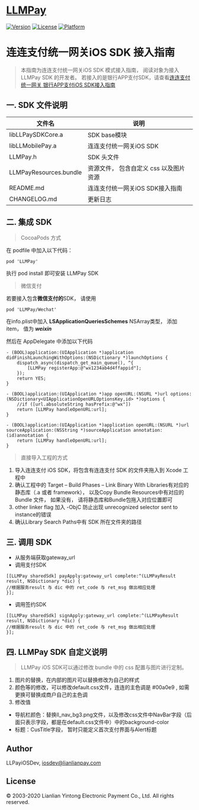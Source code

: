 # [LLMPay](https://gitee.com/LLPayiOS/LLMPay)

[![Version](https://img.shields.io/cocoapods/v/LLMPay.svg?style=flat)](https://cocoapods.org/pods/LLMPay)
[![License](https://img.shields.io/cocoapods/l/LLMPay.svg?style=flat)](https://cocoapods.org/pods/LLMPay)
[![Platform](https://img.shields.io/cocoapods/p/LLMPay.svg?style=flat)](https://cocoapods.org/pods/LLMPay)

# 连连支付统一网关iOS SDK 接入指南

> 本指南为连连支付统一网关iOS SDK 模式接入指南， 阅读对象为接入 LLMPay SDK 的开发者。
>若接入的是银行APP支付SDK，请查看[连连支付统一网关 银行APP支付iOS SDK接入指南](./LLMPay/EBank)

## 一. SDK 文件说明

|文件名|                       说明|	
|------------------                     |-------------------                        |
|libLLPaySDKCore.a              |     SDK base模块                        |
|libLLMobilePay.a                         |连连支付统一网关iOS SDK        |
|LLMPay.h                               |SDK 头文件                                |
|LLMPayResources.bundle      |  资源文件， 包含自定义 css 以及图片资源|
|README.md                        |连连支付统一网关iOS SDK接入指南   |
|CHANGELOG.md                 |    更新日志                             |

## 二. 集成 SDK

> CocoaPods 方式  

在 podfile 中加入以下代码：

`pod 'LLMPay'`

执行 pod install 即可安装 LLMPay SDK

> 微信支付

若要接入包含**微信支付的**SDK， 请使用 

`pod 'LLMPay/Wechat'`

在info.plist中加入
**LSApplicationQueriesSchemes** NSArray类型， 添加item， 值为 ***weixin***

然后在 AppDelegate 中添加以下代码

```objc	
- (BOOL)application:(UIApplication *)application didFinishLaunchingWithOptions:(NSDictionary *)launchOptions {
    dispatch_async(dispatch_get_main_queue(), ^{
        [LLMPay registerApp:@"wx1234ab4d4ffappid"];
    });
    return YES;
}

- (BOOL)application:(UIApplication *)app openURL:(NSURL *)url options:(NSDictionary<UIApplicationOpenURLOptionsKey,id> *)options {
	//if ([url.absoluteString hasPrefix:@"wx"])
    return [LLMPay handleOpenURL:url];
}

- (BOOL)application:(UIApplication *)application openURL:(NSURL *)url sourceApplication:(NSString *)sourceApplication annotation:(id)annotation {
    return [LLMPay handleOpenURL:url];
}

```


>  直接导入工程的方式  

1. 导入连连支付 iOS SDK，将包含有连连支付 SDK 的文件夹拖入到 Xcode 工程中
2. 确认工程中的 Target – Build Phases – Link Binary With Libraries有对应的静态库（.a 或者 framework）， 以及Copy Bundle Resources中有对应的 Bundle 文件， 如果没有， 请将静态库和Bundle包拖入对应位置即可
3. other linker flag 加入 -ObjC   防止出现 unrecognized selector sent to instance的错误
4. 确认Library Search Paths中有 SDK 所在文件夹的路径

## 三. 调用 SDK
    
* 从服务端获取gateway_url
* 调用支付SDK

```objc
[[LLMPay sharedSdk] payApply:gateway_url complete:^(LLMPayResult result, NSDictionary *dic) {
//根据服务result 与 dic 中的 ret_code 与 ret_msg 做出相应处理
}];
```
* 调用签约SDK

```objc
[[LLMPay sharedSdk] signApply:gateway_url complete:^(LLMPayResult result, NSDictionary *dic) {
//根据服务result 与 dic 中的 ret_code 与 ret_msg 做出相应处理
}];
```

## 四. LLMPay SDK 自定义说明

>  LLMPay iOS SDK可以通过修改 bundle 中的 css 配置与图片进行定制。  

1. 图片的替换，在内部的图片可以替换修改为自己的样式
2. 颜色等的修改，可以修改default.css文件，连连的主色调是 #00a0e9 , 如需更换可替换成商户自己的主色调
3. 修改值
* 导航栏颜色：替换ll_nav_bg3.png文件，以及修改css文件中NavBar字段（后面只表示字段，都是在default.css文件中）中的background-color
* 标题：CusTitle字段， 暂时只能定义首次支付界面与Alert标题

## Author

LLPayiOSDev, iosdev@lianlianpay.com

## License

© 2003-2020 Lianlian Yintong Electronic Payment Co., Ltd. All rights reserved.
